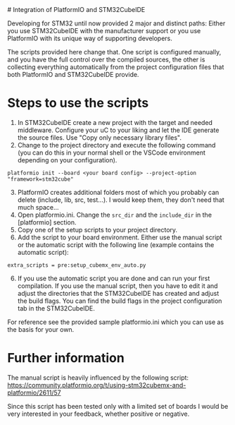 <will be changed>
# Integration of PlatformIO and STM32CubeIDE

Developing for STM32 until now provided 2 major and distinct paths: Either you use STM32CubeIDE with the manufacturer support or you use PlatformIO with its unique way of supporting developers.

The scripts provided here change that. One script is configured manually, and you have the full control over the compiled sources, the other is collecting everything automatically from the project configuration files that both PlatformIO and STM32CubeIDE provide.

# Steps to use the scripts

1. In STM32CubeIDE create a new project with the target and needed middleware. Configure your uC to your liking and let the IDE generate the source files. Use "Copy only necessary library files".
2. Change to the project directory and execute the following command (you can do this in your normal shell or the VSCode environment depending on your configuration).

`platformio init --board <your board config> --project-option "framework=stm32cube"`

3. PlatformIO creates additional folders most of which you probably can delete (include, lib, src, test...). I would keep them, they don't need that much space...
4. Open platformio.ini. Change the `src_dir` and the `include_dir` in the [platformio] section.
5. Copy one of the setup scripts to your project directory.
6. Add the script to your board environment. Either use the manual script or the automatic script with the following line (example contains the automatic script):

`extra_scripts = pre:setup_cubemx_env_auto.py`

6. If you use the automatic script you are done and can run your first compilation. If you use the manual script, then you have to edit it and adjust the directories that the STM32CubeIDE has created and adjust the build flags. You can find the build flags in the project configuration tab in the STM32CubeIDE.

For reference see the provided sample platformio.ini which you can use as the basis for your own.

# Further information

The manual script is heavily influenced by the following script: https://community.platformio.org/t/using-stm32cubemx-and-platformio/2611/57

Since this script has been tested only with a limited set of boards I would be very interested in your feedback, whether positive or negative.
